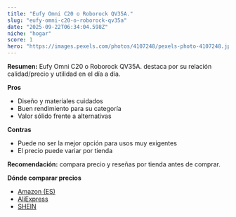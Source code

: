 ```yaml
---
title: "Eufy Omni C20 o Roborock QV35A."
slug: "eufy-omni-c20-o-roborock-qv35a"
date: "2025-09-22T06:34:04.598Z"
niche: "hogar"
score: 1
hero: "https://images.pexels.com/photos/4107248/pexels-photo-4107248.jpeg?auto=compress&cs=tinysrgb&fit=crop&h=627&w=1200&auto=compress&cs=tinysrgb&w=1200&h=675&fit=crop"
---
```


**Resumen:** Eufy Omni C20 o Roborock QV35A. destaca por su relación calidad/precio y utilidad en el día a día.

**Pros**
- Diseño y materiales cuidados
- Buen rendimiento para su categoría
- Valor sólido frente a alternativas

**Contras**
- Puede no ser la mejor opción para usos muy exigentes
- El precio puede variar por tienda

**Recomendación:** compara precio y reseñas por tienda antes de comprar.

**Dónde comparar precios**
- [Amazon (ES)](https://www.amazon.es/s?k=Eufy%20Omni%20C20%20o%20Roborock%20QV35A.&tag=teknovashop25-21)
- [AliExpress](https://www.aliexpress.com/wholesale?SearchText=Eufy%20Omni%20C20%20o%20Roborock%20QV35A.)
- [SHEIN](https://www.shein.com/pdsearch/Eufy%20Omni%20C20%20o%20Roborock%20QV35A.)